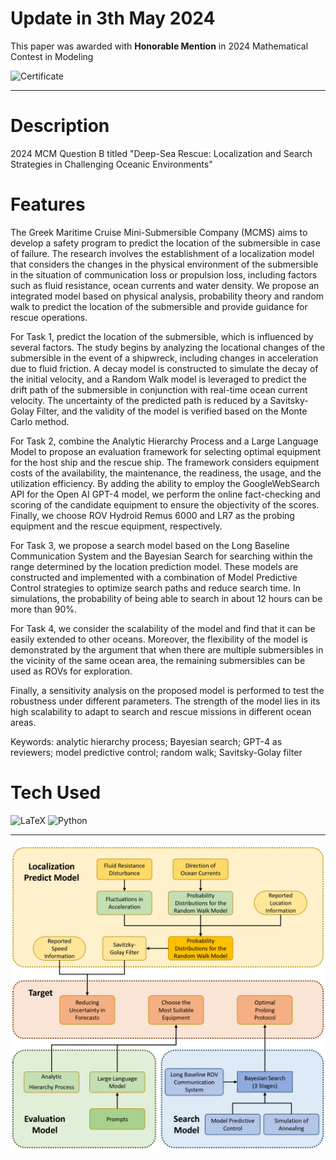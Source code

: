 # Update in 3th May 2024
This paper was awarded with **Honorable Mention** in 2024 Mathematical Contest in Modeling

![Certificate](https://media.licdn.com/dms/image/D562DAQHkL9iMe0Nsiw/profile-treasury-image-shrink_800_800/0/1714711838322?e=1715432400&v=beta&t=G13kF18D3_6LS-VVvQxHU0Y9DEHbbNEj1IB3tiyyZXY)

---

# Description
2024 MCM Question B titled "Deep-Sea Rescue: Localization and Search Strategies in Challenging Oceanic Environments"

# Features
The Greek Maritime Cruise Mini-Submersible Company (MCMS) aims to develop a safety program to predict the location of the submersible in case of failure. The research involves the establishment of a localization model that considers the changes in the physical environment of the submersible in the situation of communication loss or propulsion loss, including factors such as fluid resistance, ocean currents and water density. We propose an integrated model based on physical analysis, probability theory and random walk to predict the location of the submersible and provide guidance for rescue operations.

For Task 1, predict the location of the submersible, which is influenced by several factors. The study begins by analyzing the locational changes of the submersible in the event of a shipwreck, including changes in acceleration due to fluid friction. A decay model is constructed to simulate the decay of the initial velocity, and a Random Walk model is leveraged to predict the drift path of the submersible in conjunction with real-time ocean current velocity. The uncertainty of the predicted path is reduced by a Savitsky-Golay Filter, and the validity of the model is verified based on the Monte Carlo method.

For Task 2, combine the Analytic Hierarchy Process and a Large Language Model to propose an evaluation framework for selecting optimal equipment for the host ship and the rescue ship. The framework considers equipment costs of the availability, the maintenance, the readiness, the usage, and the utilization efficiency. By adding the ability to employ the GoogleWebSearch API for the Open AI GPT-4 model, we perform the online fact-checking and scoring of the candidate equipment to ensure the objectivity of the scores. Finally, we choose ROV Hydroid Remus 6000 and LR7 as
the probing equipment and the rescue equipment, respectively.

For Task 3, we propose a search model based on the Long Baseline Communication
System and the Bayesian Search for searching within the range determined by the location prediction model. These models are constructed and implemented with a combination of Model Predictive Control strategies to optimize search paths and reduce search time. In simulations, the probability of being able to search in about 12 hours can be
more than 90%.

For Task 4, we consider the scalability of the model and find that it can be easily extended to other oceans. Moreover, the flexibility of the model is demonstrated by the argument that when there are multiple submersibles in the vicinity of the same ocean area, the remaining submersibles can be used as ROVs for exploration.

Finally, a sensitivity analysis on the proposed model is performed to test the robustness under different parameters. The strength of the model lies in its high scalability to adapt to search and rescue missions in different ocean areas.

Keywords: analytic hierarchy process; Bayesian search; GPT-4 as reviewers; model
predictive control; random walk; Savitsky-Golay filter

# Tech Used
 ![LaTeX](https://img.shields.io/badge/latex-%23008080.svg?style=for-the-badge&logo=latex&logoColor=white) ![Python](https://img.shields.io/badge/python-3670A0?style=for-the-badge&logo=python&logoColor=ffdd54)
      
---

![图片](https://github.com/jxtse/2024MCM_B_Deep-Sea_Rescue/blob/main/workflow.jpg)
    
